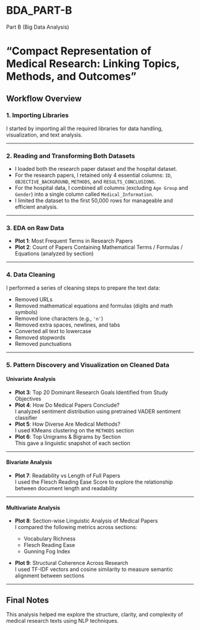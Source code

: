 # BDA_PART-B
Part B (Big Data Analysis)

# “Compact Representation of Medical Research: Linking Topics, Methods, and Outcomes”

## Workflow Overview

### 1. Importing Libraries
I started by importing all the required libraries for data handling, visualization, and text analysis.

---

### 2. Reading and Transforming Both Datasets
- I loaded both the research paper dataset and the hospital dataset.
- For the research papers, I retained only 4 essential columns: `ID`, `OBJECTIVE_BACKGROUND`, `METHODS`, and `RESULTS_CONCLUSIONS`.
- For the hospital data, I combined all columns (excluding `Age Group` and `Gender`) into a single column called `Medical_Information`.
- I limited the dataset to the first 50,000 rows for manageable and efficient analysis.

---

### 3. EDA on Raw Data

- **Plot 1**: Most Frequent Terms in Research Papers  
- **Plot 2**: Count of Papers Containing Mathematical Terms / Formulas / Equations (analyzed by section)

---

### 4. Data Cleaning

I performed a series of cleaning steps to prepare the text data:

- Removed URLs  
- Removed mathematical equations and formulas (digits and math symbols)  
- Removed lone characters (e.g., `'n'`)  
- Removed extra spaces, newlines, and tabs  
- Converted all text to lowercase  
- Removed stopwords  
- Removed punctuations

---

### 5. Pattern Discovery and Visualization on Cleaned Data

#### Univariate Analysis

- **Plot 3**: Top 20 Dominant Research Goals Identified from Study Objectives  
- **Plot 4**: How Do Medical Papers Conclude?  
  I analyzed sentiment distribution using pretrained VADER sentiment classifier  
- **Plot 5**: How Diverse Are Medical Methods?  
  I used KMeans clustering on the `METHODS` section  
- **Plot 6**: Top Unigrams & Bigrams by Section  
  This gave a linguistic snapshot of each section

---

#### Bivariate Analysis

- **Plot 7**: Readability vs Length of Full Papers  
  I used the Flesch Reading Ease Score to explore the relationship between document length and readability

---

#### Multivariate Analysis

- **Plot 8**: Section-wise Linguistic Analysis of Medical Papers  
  I compared the following metrics across sections:  
  - Vocabulary Richness  
  - Flesch Reading Ease  
  - Gunning Fog Index

- **Plot 9**: Structural Coherence Across Research  
  I used TF-IDF vectors and cosine similarity to measure semantic alignment between sections

---

## Final Notes

This analysis helped me explore the structure, clarity, and complexity of medical research texts using NLP techniques.
